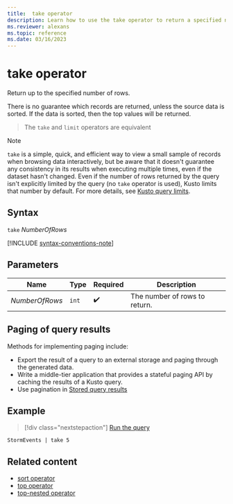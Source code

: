 ```yaml
---
title:  take operator
description: Learn how to use the take operator to return a specified number of rows.
ms.reviewer: alexans
ms.topic: reference
ms.date: 03/16/2023
---
```

# take operator

Return up to the specified number of rows.

There is no guarantee which records are returned, unless
the source data is sorted. If the data is sorted, then the top values will be returned.

> The `take` and `limit` operators are equivalent

> [!NOTE]
> `take` is a simple, quick, and efficient way to view a small sample of records when browsing data interactively, but be aware that it doesn't guarantee any consistency in its results when executing multiple times, even if the dataset hasn't changed.
> Even if the number of rows returned by the query isn't explicitly limited by the query (no `take` operator is used), Kusto limits that number by default. For more details, see [Kusto query limits](../concepts/querylimits.md).

## Syntax

`take` *NumberOfRows*

[!INCLUDE [syntax-conventions-note](../includes/syntax-conventions-note.md)]

## Parameters

|Name|Type|Required|Description|
|--|--|--|--|
|*NumberOfRows*| `int` | :heavy_check_mark:|The number of rows to return.|

## Paging of query results

Methods for implementing paging include:

* Export the result of a query to an external storage and paging through the
   generated data.
* Write a middle-tier application that provides a stateful paging API by caching
   the results of a Kusto query.
* Use pagination in [Stored query results](stored-query-result-function.md#pagination)

## Example

> [!div class="nextstepaction"]
> <a href="https://dataexplorer.azure.com/clusters/help/databases/Samples?query=H4sIAAAAAAAAAwsuyS/KdS1LzSspVqhRKEnMTlUwBQDEz2b8FAAAAA==" target="_blank">Run the query</a>

```kusto
StormEvents | take 5
```

## Related content

* [sort operator](sort-operator.md)
* [top operator](top-operator.md)
* [top-nested operator](top-nested-operator.md)
